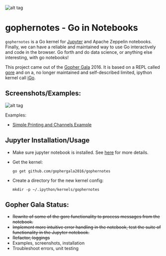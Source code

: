 ![alt tag](https://raw.githubusercontent.com/gophergala2016/gophernotes/master/files/gophernotes2.jpg)

# gophernotes - Go in Notebooks

`gophernotes` is a Go kernel for [Jupyter](http://jupyter.org/) and Apache Zeppelin notebooks.  Finally, we can have a reliable and maintained way to use Go interactively and code in the browser.  Go forth and do data science, or anything else interesting, with go notebooks!

This project came out of the [Gopher Gala](http://gophergala.com/) 2016.  It is based on a REPL called [gore](https://github.com/motemen/gore) and on a, no longer maintained and self-described limited, ipython kernel call [iGo](https://github.com/takluyver/igo).

## Screenshots/Examples:

![alt tag](https://raw.githubusercontent.com/gophergala2016/gophernotes/master/files/screencast.gif)

Examples:
- [Simple Printing and Channels Example](https://github.com/gophergala2016/gophernotes/blob/master/examples/Simple-Example.ipynb)

## Jupyter Installation/Usage

- Make sure jupyter notebook is installed.  See [here](http://jupyter.readthedocs.org/en/latest/install.html) for more details.
- Get the kernel:

  ```
  go get github.com/gophergala2016/gophernotes
  ```

- Create a directory for the new kernel config:

  ```
  mkdir -p ~/.ipython/kernels/gophernotes
  ```

## Gopher Gala Status:

- ~~Rewrite of some of the gore functionality to process messages from the notebook.~~
- ~~Implement more intuitive error handling in the notebook, test the suite of functionality in the Jupyter notebook.~~
- ~~Refactor, loggings~~
- Examples, screenshots, installation
- Troubleshoot errors, unit testing
